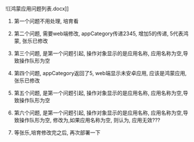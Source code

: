 ![[鸿蒙应用问题列表.docx]]
1. 第一个问题不用处理, 培育看
2. 第二个问题, 需要web端修改, appCategory传递2345, 增加5的传递, 5代表鸿蒙,   张乐已修改
3. 第三个问题, 是第一个问题引起, 操作对象显示的是应用名称, 应用名称为空,导致操作队形为空
4. 第四个问题, appCategory返回了5, web端显示未安卓应用, 应该是鸿蒙应用, 张乐已修改
5. 第五个问题, 是第一个问题引起, 操作对象显示的是应用名称, 应用名称为空,导致操作队形为空
6. 第六个问题, 是第一个问题引起, 操作对象显示的是应用名称, 应用名称为空,导致操作队形为空, 修改为,如果应用名称为空, 则认为, 应用无效???  

1. 等张乐,培育修改完之后, 再次部署一下